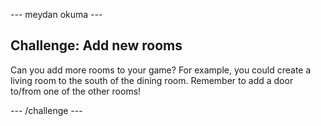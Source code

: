 \--- meydan okuma \---

## Challenge: Add new rooms

Can you add more rooms to your game? For example, you could create a living room to the south of the dining room. Remember to add a door to/from one of the other rooms!

\--- /challenge \---